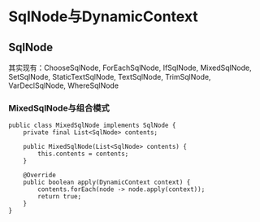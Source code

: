 # SqlNode与DynamicContext
## SqlNode
其实现有：ChooseSqlNode, ForEachSqlNode, IfSqlNode, MixedSqlNode, SetSqlNode, StaticTextSqlNode, TextSqlNode, TrimSqlNode, VarDeclSqlNode, WhereSqlNode
### MixedSqlNode与组合模式
```
public class MixedSqlNode implements SqlNode {
    private final List<SqlNode> contents;

    public MixedSqlNode(List<SqlNode> contents) {
        this.contents = contents;
    }

    @Override
    public boolean apply(DynamicContext context) {
        contents.forEach(node -> node.apply(context));
        return true;
    }
}
```
